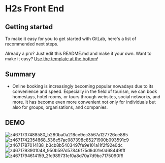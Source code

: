 # H2s Front End



## Getting started

To make it easy for you to get started with GitLab, here's a list of recommended next steps.

Already a pro? Just edit this README.md and make it your own. Want to make it easy? [Use the template at the bottom](#editing-this-readme)!

## Summary 

- Online booking is increasingly becoming popular nowadays due to its convenience and speed. Especially in the field of tourism, we can book homestays, hotel rooms, or tours through websites, social networks, and more. It has become even more convenient not only for individuals but also for groups, organisations, and companies.

## DEMO
![z4671737488580_b280ba0a218ce9ec3567a127726ce885](https://github.com/Hyniss/H2S_FrontEnd/assets/87058415/920afa47-08c7-4e59-85eb-92870f20f4b8)
![z4671742354868_536e57ac087398c85271900b093591c9](https://github.com/Hyniss/H2S_FrontEnd/assets/87058415/e5f147a7-fce3-44c4-a57c-bde9dfe26172)
![z4671787014138_b3cb8b5403497fe9e101a11f2f92e0dc](https://github.com/Hyniss/H2S_FrontEnd/assets/87058415/a99f1b16-5ef4-4876-868a-34a72d1d84c6)
![z4671793901048_950b597d57846f75d9d01e0d68449fff](https://github.com/Hyniss/H2S_FrontEnd/assets/87058415/3c06a742-c5f8-4384-885d-45ad5dd5d9c8)
![z4671794614159_2fc989731ef0a8d70a7d9bc7175090f9](https://github.com/Hyniss/H2S_FrontEnd/assets/87058415/ada997f0-0bc9-4d1b-8fd7-22b23ee6ad84)



